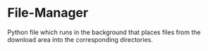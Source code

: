 # File-Manager
Python file which runs in the background that places files from the download area into the corresponding directories.
